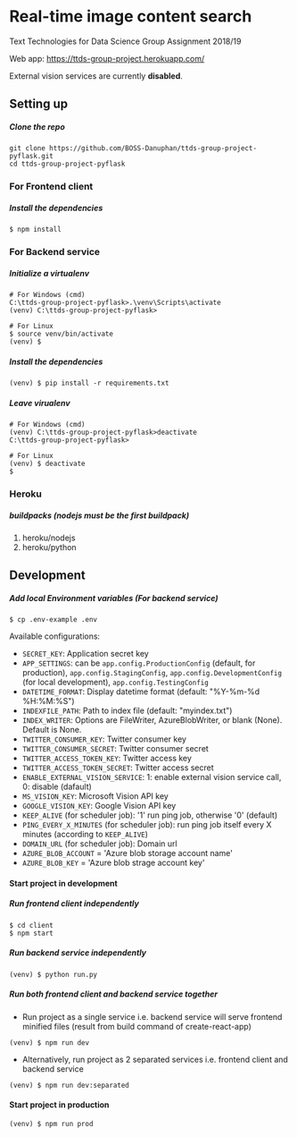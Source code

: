 # Real-time image content search
Text Technologies for Data Science Group Assignment 2018/19

Web app: https://ttds-group-project.herokuapp.com/

External vision services are currently <span style='font-color:red;'>**disabled**</span>.

## Setting up
##### Clone the repo
```
git clone https://github.com/BOSS-Danuphan/ttds-group-project-pyflask.git
cd ttds-group-project-pyflask
```
### For Frontend client
##### Install the dependencies
```
$ npm install
```
### For Backend service
##### Initialize a virtualenv
```
# For Windows (cmd)
C:\ttds-group-project-pyflask>.\venv\Scripts\activate
(venv) C:\ttds-group-project-pyflask>

# For Linux
$ source venv/bin/activate
(venv) $
```
##### Install the dependencies
```
(venv) $ pip install -r requirements.txt
```
##### Leave virualenv
```
# For Windows (cmd)
(venv) C:\ttds-group-project-pyflask>deactivate
C:\ttds-group-project-pyflask>

# For Linux
(venv) $ deactivate
$
```
### Heroku
##### buildpacks (nodejs must be the first buildpack)
1. heroku/nodejs
2. heroku/python

## Development
##### Add local Environment variables (For backend service)
```
$ cp .env-example .env
```
Available configurations:
* `SECRET_KEY`: Application secret key
* `APP_SETTINGS`: can be `app.config.ProductionConfig` (default, for production), `app.config.StagingConfig`, `app.config.DevelopmentConfig` (for local development), `app.config.TestingConfig`
* `DATETIME_FORMAT`: Display datetime format (default: "%Y-%m-%d %H:%M:%S")
* `INDEXFILE_PATH`: Path to index file (default: "myindex.txt")
* `INDEX_WRITER`: Options are FileWriter, AzureBlobWriter, or blank (None). Default is None.
* `TWITTER_CONSUMER_KEY`: Twitter consumer key
* `TWITTER_CONSUMER_SECRET`: Twitter consumer secret
* `TWITTER_ACCESS_TOKEN_KEY`: Twitter access key
* `TWITTER_ACCESS_TOKEN_SECRET`: Twitter access secret
* `ENABLE_EXTERNAL_VISION_SERVICE`: 1: enable external vision service call, 0: disable (dafault)
* `MS_VISION_KEY`: Microsoft Vision API key
* `GOOGLE_VISION_KEY`: Google Vision API key
* `KEEP_ALIVE` (for scheduler job): '1' run ping job, otherwise '0' (default)
* `PING_EVERY_X_MINUTES` (for scheduler job): run ping job itself every X minutes (according to `KEEP_ALIVE`)
* `DOMAIN_URL` (for scheduler job): Domain url
* `AZURE_BLOB_ACCOUNT` = 'Azure blob storage account name'
* `AZURE_BLOB_KEY` = 'Azure blob strage account key'
#### Start project in development
##### Run frontend client independently
```
$ cd client
$ npm start
```
##### Run backend service independently
```
(venv) $ python run.py
```
##### Run both frontend client and backend service together
* Run project as a single service
i.e. backend service will serve frontend minified files (result from build command of create-react-app)
```
(venv) $ npm run dev
```
* Alternatively, run project as 2 separated services
i.e. frontend client and backend service
```
(venv) $ npm run dev:separated
```
#### Start project in production
```
(venv) $ npm run prod
```
